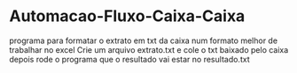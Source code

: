 # Automacao-Fluxo-Caixa-Caixa
programa para formatar o extrato em txt da caixa num formato melhor de trabalhar no excel
Crie um arquivo extrato.txt e cole o txt baixado pelo caixa depois rode o programa que o resultado vai estar no resultado.txt
